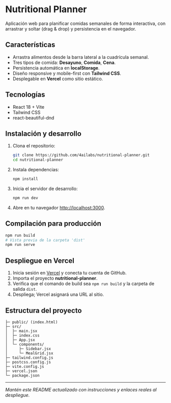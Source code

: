 # Nutritional Planner
 Aplicación web para planificar comidas semanales de forma interactiva, con arrastrar y soltar (drag & drop) y persistencia en el navegador.
 
 ## Características
 - Arrastra alimentos desde la barra lateral a la cuadrícula semanal.
 - Tres tipos de comida: **Desayuno**, **Comida**, **Cena**.
 - Persistencia automática en **localStorage**.
 - Diseño responsive y mobile-first con **Tailwind CSS**.
 - Desplegable en **Vercel** como sitio estático.
 
 ## Tecnologías
 - React 18 + Vite
 - Tailwind CSS
 - react-beautiful-dnd
 
 ## Instalación y desarrollo
 1. Clona el repositorio:
    ```bash
    git clone https://github.com/4ailabs/nutritional-planner.git
    cd nutritional-planner
    ```
 2. Instala dependencias:
    ```bash
    npm install
    ```
 3. Inicia el servidor de desarrollo:
    ```bash
    npm run dev
    ```
 4. Abre en tu navegador [http://localhost:3000](http://localhost:3000).
 
 ## Compilación para producción
 ```bash
 npm run build
 # Vista previa de la carpeta 'dist'
 npm run serve
 ```
 
 ## Despliegue en Vercel
 1. Inicia sesión en [Vercel](https://vercel.com) y conecta tu cuenta de GitHub.
 2. Importa el proyecto **nutritional-planner**.
 3. Verifica que el comando de build sea `npm run build` y la carpeta de salida `dist`.
 4. Despliega; Vercel asignará una URL al sitio.
 
 ## Estructura del proyecto
 ```
 ├─ public/ (index.html)
 ├─ src/
 │  ├─ main.jsx
 │  ├─ index.css
 │  ├─ App.jsx
 │  └─ components/
 │     ├─ Sidebar.jsx
 │     └─ MealGrid.jsx
 ├─ tailwind.config.js
 ├─ postcss.config.js
 ├─ vite.config.js
 ├─ vercel.json
 └─ package.json
 ```
 
 ---
 _Mantén este README actualizado con instrucciones y enlaces reales al despliegue._